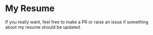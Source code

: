 # My Resume

If you really want, feel free to make a PR or raise an issue if something about my resume should be updated.
